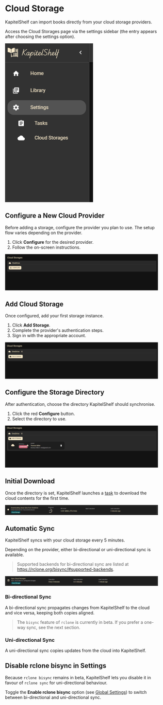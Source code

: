 # Cloud Storage

KapitelShelf can import books directly from your cloud storage providers.

Access the Cloud Storages page via the settings sidebar (the entry appears after choosing the settings option).

![Cloud Storages Sidebar Entry](../.attachments/references/tasks/tasks_sidebar_entry.png)

## Configure a New Cloud Provider

Before adding a storage, configure the provider you plan to use. The setup flow varies depending on the provider.

1. Click **Configure** for the desired provider.
2. Follow the on-screen instructions.

![Configure Cloud](../.attachments/references/cloud-storage/configure_cloud.png)

## Add Cloud Storage

Once configured, add your first storage instance.

1. Click **Add Storage**.
2. Complete the provider's authentication steps.
3. Sign in with the appropriate account.

![Add Cloud Storage](../.attachments/references/cloud-storage/add_cloud_storage.png)

## Configure the Storage Directory

After authentication, choose the directory KapitelShelf should synchronise.

1. Click the red **Configure** button.
2. Select the directory to use.

![Configure Directory](../.attachments/references/cloud-storage/configure_directory.png)

## Initial Download

Once the directory is set, KapitelShelf launches a [task](./tasks.md) to download the cloud contents for the first time.

![Initial Download Task](../.attachments/references/cloud-storage/initial_download_task.png)

## Automatic Sync

KapitelShelf syncs with your cloud storage every 5 minutes.

Depending on the provider, either bi-directional or uni-directional sync is available.

> Supported backends for bi-directional sync are listed at <https://rclone.org/bisync/#supported-backends>.

![Sync Storages Task](../.attachments/references/cloud-storage/sync_storages_task.png)

### Bi-directional Sync

A bi-directional sync propagates changes from KapitelShelf to the cloud and vice versa, keeping both copies aligned.

> The `bisync` feature of `rclone` is currently in beta. If you prefer a one-way sync, see the next section.

### Uni-directional Sync

A uni-directional sync copies updates from the cloud into KapitelShelf.

## Disable rclone bisync in Settings

Because `rclone bisync` remains in beta, KapitelShelf lets you disable it in favour of `rclone sync` for uni-directional behaviour.

Toggle the **Enable rclone bisync** option (see [Global Settings](./global-settings.md#cloud-storage)) to switch between bi-directional and uni-directional sync.
